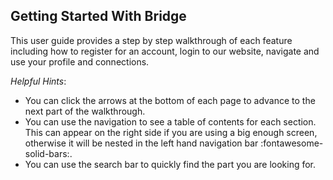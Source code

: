 ## Getting Started With Bridge

This user guide provides a step by step walkthrough of each feature including how to register for an account, login to our website, navigate and use your profile and connections.


*Helpful Hints*:

- You can click the arrows at the bottom of each page to advance to the next part of the walkthrough.
- You can use the navigation to see a table of contents for each section. This can appear on the right side if you are using a big enough screen, otherwise it will be nested in the left hand navigation bar :fontawesome-solid-bars:.
- You can use the search bar to quickly find the part you are looking for.
